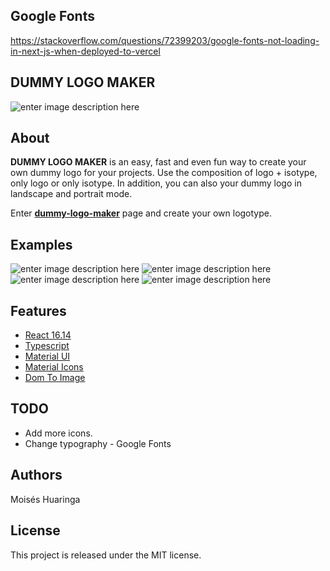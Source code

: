 ## Google Fonts

https://stackoverflow.com/questions/72399203/google-fonts-not-loading-in-next-js-when-deployed-to-vercel

## DUMMY LOGO MAKER

![enter image description here](https://moiseshp.github.io/dummy-logo-maker/dummy-logo.png)

## About

**DUMMY LOGO MAKER** is an easy, fast and even fun way to create your own dummy logo for your projects. Use the composition of logo + isotype, only logo or only isotype. In addition, you can also your dummy logo in landscape and portrait mode.

Enter **[dummy-logo-maker](https://moiseshp.github.io/dummy-logo-maker/)** page and create your own logotype.

## Examples

![enter image description here](https://moiseshp.github.io/dummy-logo-maker/dummy-logo_example-1.png)
![enter image description here](https://moiseshp.github.io/dummy-logo-maker/dummy-logo_example-2.png)
![enter image description here](https://moiseshp.github.io/dummy-logo-maker/dummy-logo_example-4.png)
![enter image description here](https://moiseshp.github.io/dummy-logo-maker/dummy-logo_example-5.png)

## Features

- [React 16.14](https://reactjs.org/docs/getting-started.html)
- [Typescript](https://www.typescriptlang.org/)
- [Material UI](https://material-ui.com/)
- [Material Icons](https://material.io/resources/icons/?style=baseline)
- [Dom To Image](https://github.com/tsayen/dom-to-image)

## TODO

- Add more icons.
- Change typography - Google Fonts

## Authors

Moisés Huaringa

## License

This project is released under the MIT license.
